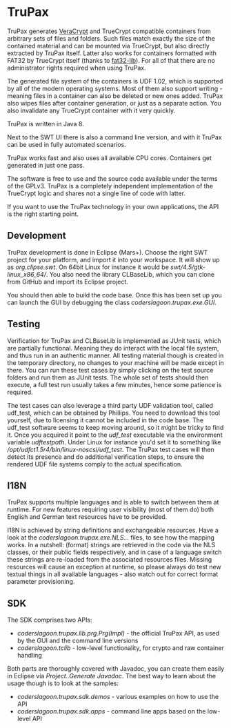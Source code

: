 TruPax
======

TruPax generates [VeraCrypt](https://veracrypt.codeplex.com) and TrueCrypt
compatible containers from arbitrary sets of files and folders. Such files match
exactly the size of the contained material and can be mounted via TrueCrypt, but
also directly extracted by TruPax itself. Latter also works for containers
formatted with FAT32 by TrueCrypt itself (thanks to
[fat32-lib](https://github.com/waldheinz/fat32-lib)). For all of that there are
no administrator rights required when using TruPax.

The generated file system of the containers is UDF 1.02, which is supported by
all of the modern operating systems. Most of them also support writing -
meaning files in a container can also be deleted or new ones added. TruPax also
wipes files after container generation, or just as a separate action. You also
invalidate any TrueCrypt container with it very quickly.

TruPax is written in Java 8.

Next to the SWT UI there is also a command line version, and with it TruPax can
be used in fully automated scenarios.

TruPax works fast and also uses all available CPU cores. Containers get
generated in just one pass.

The software is free to use and the source code available under the terms of
the GPLv3. TruPax is a completely independent implementation of the TrueCrypt
logic and shares not a single line of code with latter.

If you want to use the TruPax technology in your own applications, the API is
the right starting point.

Development
-----------

TruPax development is done in Eclipse (Mars+). Choose the right SWT project for
your platform, and import it into your workspace. It will show up as
*org.clipse.swt*. On 64bit Linux for instance it would be
*swt/4.5/gtk-linux_x86_64/*. You also need the library CLBaseLib, which you can
clone from GitHub and import its Eclipse project.

You should then able to build the code base. Once this has been set up you can
launch the GUI by debugging the class *coderslagoon.trupax.exe.GUI*.

Testing
-------

Verification for TruPax and CLBaseLib is implemented as JUnit tests, which are
partially functional. Meaning they do interact with the local file system, and
thus run in an authentic manner. All testing material though is created in the
temporary directory, no changes to your machine will be made except in there.
You can run these test cases by simply clicking on the test source folders and
run them as JUnit tests. The whole set of tests should then execute, a full test
run usually takes a few minutes, hence some patience is required.

The test cases can also leverage a third party UDF validation tool, called
udf_test, which can be obtained by Phillips. You need to download this tool
yourself, due to licensing it cannot be included in the code base. The udf_test
software seems to keep moving around, so it might be tricky to find it. Once
you acquired it point to the *udf_test* executable via the environment variable
*udftestpath*. Under Linux for instance you'd set it to something like
*/opt/udfct1.5r4/bin/linux-noscsi/udf_test*. The TruPax test cases will then
detect its presence and do additional verification steps, to ensure the rendered
UDF file systems comply to the actual specification.

I18N
----

TruPax supports multiple languages and is able to switch between them at
runtime. For new features requiring user visibility (most of them do) both
English and German text resources have to be provided.

I18N is achieved by string definitions and exchangeable resources. Have a look
at the *coderslagoon.trupax.exe.NLS...* files, to see how the mapping works. In a
nutshell: (format) strings are retrieved in the code via the NLS classes, or
their public fields respectively, and in case of a language switch these strings
are re-loaded from the associated resources files. Missing resources will cause
an exception at runtime, so please always do test new textual things in all
available languages - also watch out for correct format parameter provisioning.

SDK
---

The SDK comprises two APIs:

* *coderslagoon.trupax.lib.prg.Prg(Impl)* - 
  the official TruPax API, as used by the GUI and the command line versions
* *coderslagoon.tclib* -
  low-level functionality, for crypto and raw container handling

Both parts are thoroughly covered with Javadoc, you can create them easily in
Eclipse via *Project..Generate Javadoc*. The best way to learn about the usage
though is to look at the samples:

* *coderslagoon.trupax.sdk.demos* - various examples on how to use the API
* *coderslagoon.trupax.sdk.apps*  - command line apps based on the low-level API
